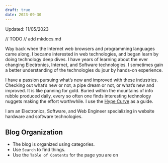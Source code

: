 ```yaml
---
draft: true
date: 2023-09-30
---
```


Updated: 11/05/2023

// TODO
//  add mkdocs.md

Way back when the Internet web browsers and programming languages came along, I became interested in web technologies, and began learn by doing technology deep dives. I have years of learning about the ever changing Electronics, Internet, and Software technologies. I sometimes gain a better understanding of the technologies du jour by hands-on experience.

I have a passion pursuing what’s new and improved with these industries. Checking out what’s new or not, a pipe dream or not, or what’s new and improved. It is like panning for gold. Buried within the mountains of info rubble produced daily, every so often one finds interesting technology nuggets making the effort worthwhile. I use the [Hype Curve](blog/Hype/hype_curve.md) as a guide.


I am an Electronics, Software, and Web Engineer specializing in website hardware and software technologies.

## Blog Organization

- The blog is organized using categories.
- Use `Search` to find things.
- Use the `Table of Contents` for the page you are on
